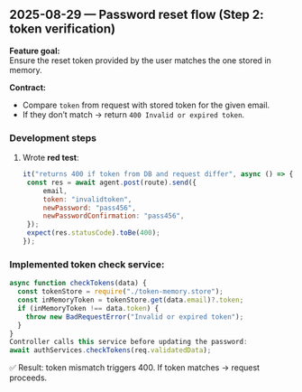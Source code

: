## 2025-08-29 — Password reset flow (Step 2: token verification)

**Feature goal:**  
Ensure the reset token provided by the user matches the one stored in memory.

**Contract:**

- Compare `token` from request with stored token for the given email.
- If they don’t match → return `400 Invalid or expired token`.

### Development steps

1. Wrote **red test**:
   ```js
   it("returns 400 if token from DB and request differ", async () => {
   	const res = await agent.post(route).send({
   		email,
   		token: "invalidtoken",
   		newPassword: "pass456",
   		newPasswordConfirmation: "pass456",
   	});
   	expect(res.statusCode).toBe(400);
   });
   ```

### Implemented token check service:

```js
async function checkTokens(data) {
  const tokenStore = require("./token-memory.store");
  const inMemoryToken = tokenStore.get(data.email)?.token;
  if (inMemoryToken !== data.token) {
    throw new BadRequestError("Invalid or expired token");
  }
}
Controller calls this service before updating the password:
await authServices.checkTokens(req.validatedData);
```

✅ Result: token mismatch triggers 400. If token matches → request proceeds.
